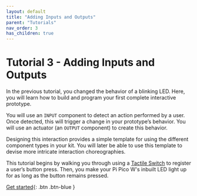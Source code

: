 ```yaml
---
layout: default
title: "Adding Inputs and Outputs"
parent: "Tutorials"
nav_order: 3
has_children: true
---
```


# Tutorial 3 - Adding Inputs and Outputs

In the previous tutorial, you changed the behavior of a blinking LED. Here, you will learn how to build and program your first complete interactive prototype.

You will use an `INPUT` component to detect an action performed by a user. Once detected, this will trigger a change in your prototype’s behavior. You will use an actuator (an `OUTPUT` component) to create this behavior. 

Designing this interaction provides a simple template for using the different component types in your kit. You will later be able to use this template to devise more intricate interaction choreographies.

This tutorial begins by walking you through using a [Tactile Switch](../../components/tactile-switch/tactile-switch) to register a user’s button press. Then, you make your Pi Pico W's inbuilt LED light up for as long as the button remains pressed.

[Get started](part-1){: .btn .btn-blue }
